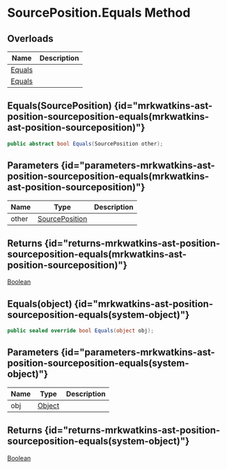# SourcePosition.Equals Method
## Overloads

| Name | Description |
| ---- | ----------- |
| [Equals](MrKWatkins.Ast.Position.SourcePosition.Equals.md#mrkwatkins-ast-position-sourceposition-equals(mrkwatkins-ast-position-sourceposition)) |  |
| [Equals](MrKWatkins.Ast.Position.SourcePosition.Equals.md#mrkwatkins-ast-position-sourceposition-equals(system-object)) |  |

## Equals(SourcePosition) {id="mrkwatkins-ast-position-sourceposition-equals(mrkwatkins-ast-position-sourceposition)"}

```c#
public abstract bool Equals(SourcePosition other);
```

## Parameters {id="parameters-mrkwatkins-ast-position-sourceposition-equals(mrkwatkins-ast-position-sourceposition)"}

| Name | Type | Description |
| ---- | ---- | ----------- |
| other | [SourcePosition](MrKWatkins.Ast.Position.SourcePosition.md) |  |

## Returns {id="returns-mrkwatkins-ast-position-sourceposition-equals(mrkwatkins-ast-position-sourceposition)"}

[Boolean](https://learn.microsoft.com/en-gb/dotnet/api/System.Boolean)
## Equals(object) {id="mrkwatkins-ast-position-sourceposition-equals(system-object)"}

```c#
public sealed override bool Equals(object obj);
```

## Parameters {id="parameters-mrkwatkins-ast-position-sourceposition-equals(system-object)"}

| Name | Type | Description |
| ---- | ---- | ----------- |
| obj | [Object](https://learn.microsoft.com/en-gb/dotnet/api/System.Object) |  |

## Returns {id="returns-mrkwatkins-ast-position-sourceposition-equals(system-object)"}

[Boolean](https://learn.microsoft.com/en-gb/dotnet/api/System.Boolean)
